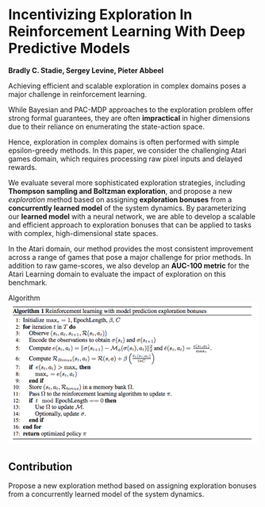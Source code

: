 # Incentivizing Exploration In Reinforcement Learning With Deep Predictive Models

**Bradly C. Stadie, Sergey Levine, Pieter Abbeel**

Achieving efficient and scalable exploration in complex domains poses a major challenge in reinforcement learning. 

While Bayesian and PAC-MDP approaches to the exploration problem offer strong formal guarantees, they are often **impractical** in higher dimensions due to their reliance on enumerating the state-action space. 

Hence, exploration in complex domains is often performed with simple epsilon-greedy methods. 
In this paper, we consider the challenging Atari games domain, which requires processing raw pixel inputs and delayed rewards. 

We evaluate several more sophisticated exploration strategies, including **Thompson sampling and Boltzman exploration**, and propose a new *exploration* method based on assigning **exploration bonuses** from a **concurrently learned model** of the system dynamics. By parameterizing our **learned model** with a neural network, we are able to develop a scalable and efficient approach to exploration bonuses that can be applied to tasks with complex, high-dimensional state spaces. 

In the Atari domain, our method provides the most consistent improvement across a range of games that pose a major challenge for prior methods. In addition to raw game-scores, we also develop an **AUC-100 metric** for the Atari Learning domain to evaluate the impact of exploration on this benchmark.

Algorithm
![](images/incentizing.png)

## Contribution
Propose a new exploration method based on assigning exploration bonuses from a concurrently learned model of the system dynamics.
